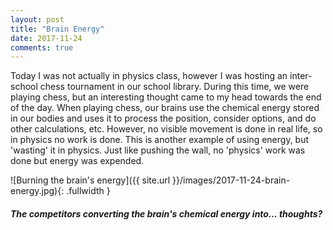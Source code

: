 ```yaml
---
layout: post
title: "Brain Energy"
date: 2017-11-24
comments: true
---
```


Today I was not actually in physics class, however I was hosting an inter-school chess tournament in our school library. During this time, we were playing chess, but an interesting thought came to my head towards the end of the day. When playing chess, our brains use the chemical energy stored in our bodies and uses it to process the position, consider options, and do other calculations, etc. However, no visible movement is done in real life, so in physics no work is done. This is another example of using energy, but 'wasting' it in physics. Just like pushing the wall, no 'physics' work was done but energy was expended.

![Burning the brain's energy]({{ site.url }}/images/2017-11-24-brain-energy.jpg){: .fullwidth }

##### The competitors converting the brain's chemical energy into... thoughts?